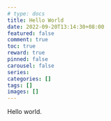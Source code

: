 ```yaml
---
# type: docs 
title: Hello World
date: 2022-09-20T13:14:30+08:00
featured: false
comment: true
toc: true
reward: true
pinned: false
carousel: false
series:
categories: []
tags: []
images: []
---
```


Hello world.

<!--more-->

